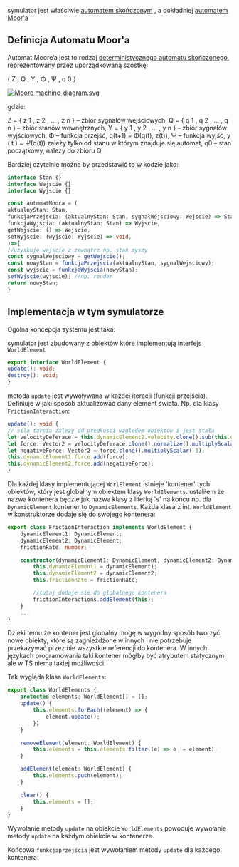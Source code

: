 symulator jest właściwie [automatem skończonym](https://pl.wikipedia.org/wiki/Automat_sko%C5%84czony) , a dokładniej [automatem Moor'a](https://pl.wikipedia.org/wiki/Automat_Moore%E2%80%99a) 

## Definicja Automatu Moor'a
Automat Moore’a jest to rodzaj [deterministycznego automatu skończonego](https://pl.wikipedia.org/wiki/Deterministyczny_automat_sko%C5%84czony "Deterministyczny automat skończony"), reprezentowany przez uporządkowaną szóstkę:

⟨ Z , Q , Y , Φ , Ψ , q 0 ⟩  

[![Moore machine-diagram.svg](https://upload.wikimedia.org/wikipedia/commons/thumb/f/f0/Moore_machine-diagram.svg/200px-Moore_machine-diagram.svg.png)](https://pl.wikipedia.org/wiki/Plik:Moore_machine-diagram.svg)

gdzie:

Z = { z 1 , z 2 , … , z n }  – zbiór sygnałów wejściowych,
Q = { q 1 , q 2 , … , q n }  – zbiór stanów wewnętrznych,
Y = { y 1 , y 2 , … , y n } – zbiór sygnałów wyjściowych,
Φ – funkcja przejść,  q(t+1) = Φ(q(t),  z(t)),
Ψ – funkcja wyjść, y ( t ) = Ψ(q(t))  zależy tylko od stanu w którym znajduje się automat,
q0 – stan początkowy, należy do zbioru Q.

Bardziej czytelnie można by przedstawić to w kodzie jako:

```ts
interface Stan {}
interface Wejscie {}
interface Wyjscie {}

const automatMoora = (
aktualnyStan: Stan,
funkcjaPrzejscia: (aktualnyStan: Stan, sygnałWejsciowy: Wejscie) => Stan,
funkcjaWyjscia: (aktualnyStan: Stan) => Wyjscie,
getWejscie: () => Wejscie,
setWyjscie: (wyjscie: Wyjscie) => void,
)=>{
//uzyskuje wejscie z zewnątrz np. stan myszy
const sygnalWejsciowy = getWejscie(); 
const nowyStan = funkcjaPrzejscia(aktualnyStan, sygnalWejsciowy);
const wyjscie = funkcjaWyjscia(nowyStan);
setWyjscie(wyjscie); //np. render
return nowyStan;
}
```


## Implementacja w tym symulatorze

Ogólna koncepcja systemu jest taka:

symulator jest zbudowany z obiektów które implementują interfejs `WorldElement`
```ts
export interface WorldElement {
update(): void;
destroy(): void;
}
```

metoda `update` jest wywoływana w każdej iteracji (funkcji przejścia). Definiuje w jaki sposób aktualizować dany element świata. Np. dla klasy `FrictionInteraction`:
```ts
update(): void {
// sila tarcia zalezy od predkosci wzgledem obiektów i jest stała
let velocityDeferace = this.dynamicElement2.velocity.clone().sub(this.dynamicElement1.velocity);
let force: Vector2 = velocityDeferace.clone().normalize().multiplyScalar(this.frictionRate);
let negativeForce: Vector2 = force.clone().multiplyScalar(-1);
this.dynamicElement1.force.add(force);
this.dynamicElement2.force.add(negativeForce);
}
```

Dla każdej klasy implementującej `WorlElement` istnieje 'kontener' tych obiektów, który jest globalnym obiektem klasy  `WorldElements`. ustaliłem że nazwa kontenera będzie jak nazwa klasy z literką 's' na końcu np. dla `DynamicElement` kontener to `DynamicElements`. Każda klasa z int. `WorldElement` w konstruktorze dodaje się do swojego kontenera:
```ts
export class FrictionInteraction implements WorldElement {
    dynamicElement1: DynamicElement;
    dynamicElement2: DynamicElement;
    frictionRate: number;

    constructor(dynamicElement1: DynamicElement, dynamicElement2: DynamicElement, frictionRate: number) {
        this.dynamicElement1 = dynamicElement1;
        this.dynamicElement2 = dynamicElement2;
        this.frictionRate = frictionRate;

        //tutaj dodaje sie do globalnego kontenera
        frictionInteractions.addElement(this); 
    }
    ...
}
```
Dzieki temu że kontener jest globalny mogę w wygodny sposób tworzyć nowe obiekty, które są zagnieżdżone w innych i nie potrzebuje przekazywać przez nie wszystkie referencji do kontenera. W innych językach programowania taki kontener mógłby być atrybutem statycznym, ale w TS niema takiej możliwości.

Tak wygląda klasa `WorldElements`:
```ts
export class WorldElements {
    protected elements: WorldElement[] = [];
    update() {
        this.elements.forEach((element) => {
            element.update();
        })
    }

    removeElement(element: WorldElement) {
        this.elements = this.elements.filter((e) => e != element);
    }

    addElement(element: WorldElement) {
        this.elements.push(element);
    }

    clear() {
        this.elements = [];
    }
}
```

Wywołanie metody `update` na obiekcie `WorldElements` powoduje wywołanie metody `update` na każdym obiekcie w kontenerze.

Końcowa `funkcjaprzejścia` jest wywołaniem metody `update` dla każdego kontenera:


